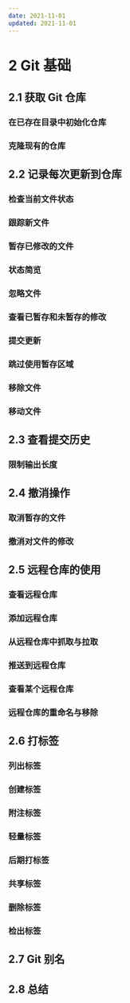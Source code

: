```yaml
---
date: 2021-11-01
updated: 2021-11-01
---
```


# 2 Git 基础

## 2.1 获取 Git 仓库

### 在已存在目录中初始化仓库

### 克隆现有的仓库

## 2.2 记录每次更新到仓库

### 检查当前文件状态

### 跟踪新文件

### 暂存已修改的文件

### 状态简览

### 忽略文件

### 查看已暂存和未暂存的修改

### 提交更新

### 跳过使用暂存区域

### 移除文件

### 移动文件

## 2.3 查看提交历史

### 限制输出长度

## 2.4 撤消操作

### 取消暂存的文件

### 撤消对文件的修改

## 2.5 远程仓库的使用

### 查看远程仓库

### 添加远程仓库

### 从远程仓库中抓取与拉取

### 推送到远程仓库

### 查看某个远程仓库

### 远程仓库的重命名与移除

## 2.6 打标签

### 列出标签

### 创建标签

### 附注标签

### 轻量标签

### 后期打标签

### 共享标签

### 删除标签

### 检出标签

## 2.7 Git 别名

## 2.8 总结
